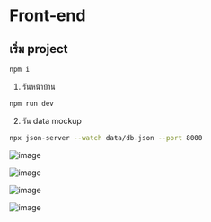 # Front-end 

## เริ่ม project
```bash
npm i
```

1. รันหน้าบ้าน

```bash
npm run dev
```
2. รัน data mockup
```bash
npx json-server --watch data/db.json --port 8000
```


![image](https://github.com/user-attachments/assets/766674fe-ab99-42fe-acfa-599d55e30a1c)


![image](https://github.com/user-attachments/assets/17b78cec-9ac8-4f8f-823e-1f8a985f15bd)


![image](https://github.com/user-attachments/assets/67e6890f-4c96-42f7-be36-11f22eb48287)


![image](https://github.com/user-attachments/assets/4c81c658-226e-4a5a-8533-03805c2f42b8)


